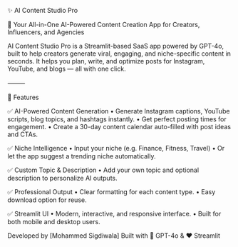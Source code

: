 ✨ AI Content Studio Pro

🚀 Your All-in-One AI-Powered Content Creation App for Creators, Influencers, and Agencies

AI Content Studio Pro is a Streamlit-based SaaS app powered by GPT-4o, built to help creators generate viral, engaging, and niche-specific content in seconds.
It helps you plan, write, and optimize posts for Instagram, YouTube, and blogs — all with one click.

⸻

🧠 Features

✅ AI-Powered Content Generation
	•	Generate Instagram captions, YouTube scripts, blog topics, and hashtags instantly.
	•	Get perfect posting times for engagement.
	•	Create a 30-day content calendar auto-filled with post ideas and CTAs.

✅ Niche Intelligence
	•	Input your niche (e.g. Finance, Fitness, Travel)
	•	Or let the app suggest a trending niche automatically.

✅ Custom Topic & Description
	•	Add your own topic and optional description to personalize AI outputs.

✅ Professional Output
	•	Clear formatting for each content type.
	•	Easy download option for reuse.

✅ Streamlit UI
	•	Modern, interactive, and responsive interface.
	•	Built for both mobile and desktop users.
  
Developed by [Mohammed Sigdiwala]
Built with 🧠 GPT-4o & ❤️ Streamlit
